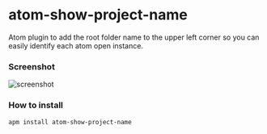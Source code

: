 # atom-show-project-name

Atom plugin to add the root folder name to the upper left corner so you can easily identify each atom open instance.

### Screenshot
![screenshot](https://user-images.githubusercontent.com/24874009/31602511-3c4efd4a-b255-11e7-8fe8-5539ff6b680f.gif)

### How to install
```
apm install atom-show-project-name
```
